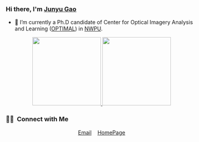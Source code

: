 ### Hi there, I'm [Junyu Gao](https://github.com/gjy3035)

- 🔭 I’m currently a Ph.D candidate of Center for Optical Imagery Analysis and Learning ([OPTIMAL](http://www.nwpu-optimal.cn/)) in [NWPU](http://www.nwpu.edu.cn/).

<p align="center">
<a href="https://github.com/gjy3035">
  <img height="180em" src="https://github-readme-stats-eight-theta.vercel.app/api?username=gjy3035&show_icons=true&theme=flag-india&include_all_commits=true&count_private=true"/>
  <img height="180em" src="https://github-readme-stats-eight-theta.vercel.app/api/top-langs/?username=gjy3035&layout=compact&langs_count=8&theme=flag-india&count_private=true"/>
</a>
</p>

### 🤝🏻 &nbsp;Connect with Me

<p align="center">
  <a href="mailto:gjy3035@gmail.com">Email</a>
  &nbsp;&nbsp;
  <a href="https://gjy3035.github.io/">HomePage</a>
</p>
